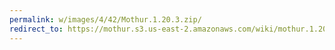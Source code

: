 ```yaml
---
permalink: w/images/4/42/Mothur.1.20.3.zip/
redirect_to: https://mothur.s3.us-east-2.amazonaws.com/wiki/mothur.1.20.3.zip
---
```


